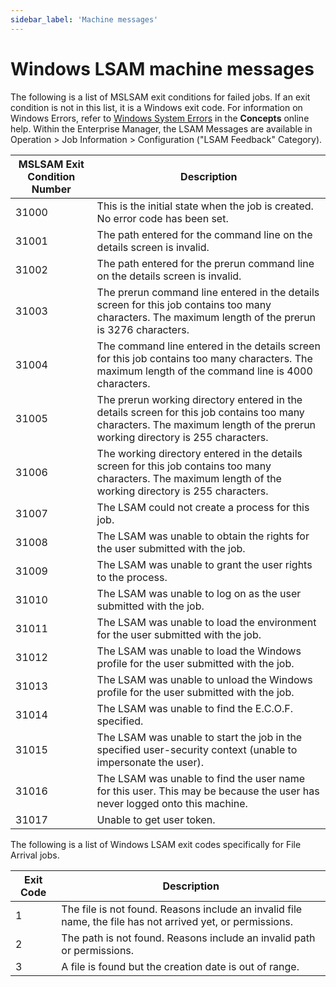 ```yaml
---
sidebar_label: 'Machine messages'
---
```


# Windows LSAM machine messages

The following is a list of MSLSAM exit conditions for failed jobs. If an exit condition is not in this list, it is a Windows exit code. For information on Windows Errors, refer to [Windows System Errors](https://help.smatechnologies.com/opcon/core/reference/Windows-System-Errors) in the **Concepts** online help. Within the Enterprise Manager, the LSAM Messages are available in Operation \> Job Information \> Configuration ("LSAM Feedback" Category).

|MSLSAM Exit Condition Number|Description|
|--- |--- |
|31000|This is the initial state when the job is created. No error code has been set.|
|31001|The path entered for the command line on the details screen is invalid.|
|31002|The path entered for the prerun command line on the details screen is invalid.|
|31003|The prerun command line entered in the details screen for this job contains too many characters. The maximum length of the prerun is 3276 characters.|
|31004|The command line entered in the details screen for this job contains too many characters. The maximum length of the command line is 4000 characters.|
|31005|The prerun working directory entered in the details screen for this job contains too many characters. The maximum length of the prerun working directory is 255 characters.|
|31006|The working directory entered in the details screen for this job contains too many characters. The maximum length of the working directory is 255 characters.|
|31007|The LSAM could not create a process for this job.|
|31008|The LSAM was unable to obtain the rights for the user submitted with the job.|
|31009|The LSAM was unable to grant the user rights to the process.|
|31010|The LSAM was unable to log on as the user submitted with the job.|
|31011|The LSAM was unable to load the environment for the user submitted with the job.|
|31012|The LSAM was unable to load the Windows profile for the user submitted with the job.|
|31013|The LSAM was unable to unload the Windows profile for the user submitted with the job.|
|31014|The LSAM was unable to find the E.C.O.F. specified.|
|31015|The LSAM was unable to start the job in the specified user-security context (unable to impersonate the user).|
|31016|The LSAM was unable to find the user name for this user. This may be because the user has never logged onto this machine.|
|31017|Unable to get user token.|

The following is a list of Windows LSAM exit codes specifically for File Arrival jobs.

|Exit Code|Description|
|--- |--- |
|1|The file is not found. Reasons include an invalid file name, the file has not arrived yet, or permissions.|
|2|The path is not found. Reasons include an invalid path or permissions.|
|3|A file is found but the creation date is out of range.|
